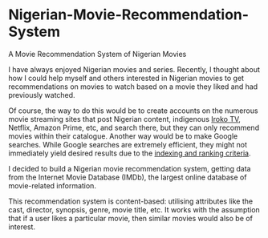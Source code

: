 # Nigerian-Movie-Recommendation-System
A Movie Recommendation System of Nigerian Movies

I have always enjoyed Nigerian movies and series. Recently, I thought about how I could help myself and others interested in Nigerian movies to get recommendations on movies to watch based on a movie they liked and had previously watched.

Of course, the way to do this would be to create accounts on the numerous movie streaming sites that post Nigerian content, indigenous [Iroko TV](https://irokotv.com/), Netflix, Amazon Prime, etc, and search there, but they can only recommend movies within their catalogue. Another way would be to make Google searches. While Google searches are extremely efficient, they might not immediately yield desired results due to the [indexing and ranking criteria](https://www.youtube.com/watch?v=0eKVizvYSUQ).

I decided to build a Nigerian movie recommendation system, getting data from the Internet Movie Database (IMDb), the largest online database of movie-related information.

This recommendation system is content-based: utilising attributes like the cast, director, synopsis, genre, movie title, etc. It works with the assumption that if a user likes a particular movie, then similar movies would also be of interest.
